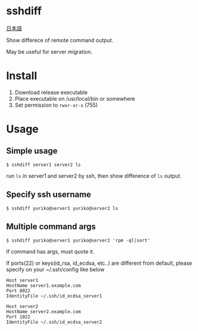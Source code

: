 # sshdiff

[日本語](READMEja.md)

Show differece of remote command output.

May be useful for server migration.

# Install
1. Download release executable
1. Place executable on /usr/local/bin or somewhere
1. Set permission to `rwxr-xr-x` (755)

# Usage
## Simple usage
```
$ sshdiff server1 server2 ls
```

run `ls` in server1 and server2 by ssh, then show difference of `ls` output.

## Specify ssh username
```
$ sshdiff yuriko@server1 yuriko@server2 ls
```

## Multiple command args
```
$ sshdiff yuriko@server1 yuriko@server2 'rpm -ql|sort'
````

If command has args, must quote it.

If ports(22) or keys(id_rsa, id_ecdsa, etc..) are different from default, please specify on your ~/.ssh/config like below

```
Host server1
HostName server1.example.com
Port 8022
IdentityFile ~/.ssh/id_ecdsa_server1

Host server2
HostName server2.example.com
Port 1022
IdentityFile ~/.ssh/id_ecdsa_server2
```